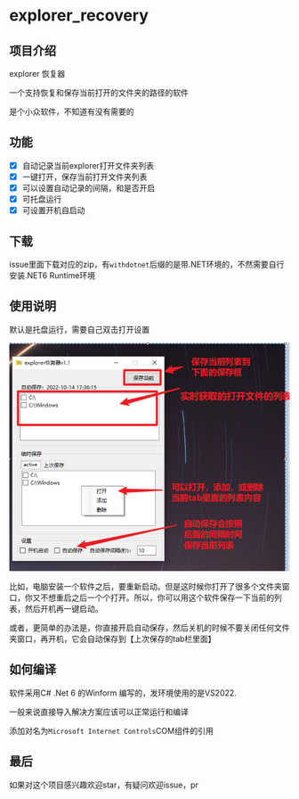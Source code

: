 

# explorer_recovery

## 项目介绍

explorer 恢复器

一个支持恢复和保存当前打开的文件夹的路径的软件

是个小众软件，不知道有没有需要的

## 功能

- [x] 自动记录当前explorer打开文件夹列表
- [x] 一键打开，保存当前打开文件夹列表
- [x] 可以设置自动记录的间隔，和是否开启
- [x] 可托盘运行
- [x] 可设置开机自启动

## 下载

issue里面下载对应的zip，有`withdotnet`后缀的是带.NET环境的，不然需要自行安装.NET6 Runtime环境

## 使用说明

默认是托盘运行，需要自己双击打开设置

![image-20221014174053551](images/image-20221014174053551.png)

比如，电脑安装一个软件之后，要重新启动。但是这时候你打开了很多个文件夹窗口，你又不想重启之后一个个打开。所以，你可以用这个软件保存一下当前的列表，然后开机再一键启动。

或者，更简单的办法是，你直接开启自动保存，然后关机的时候不要关闭任何文件夹窗口，再开机，它会自动保存到【上次保存的tab栏里面】

## 如何编译

软件采用C#  .Net 6 的Winform 编写的，发环境使用的是VS2022.

一般来说直接导入解决方案应该可以正常运行和编译

添加对名为`Microsoft Internet Controls`COM组件的引用

## 最后

如果对这个项目感兴趣欢迎star，有疑问欢迎issue，pr